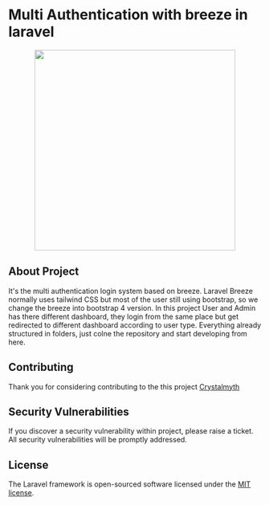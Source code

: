 # Multi Authentication with breeze in laravel
<p align="center"><a href="https://laravel.com" target="_blank"><img src="https://raw.githubusercontent.com/laravel/art/master/logo-lockup/5%20SVG/2%20CMYK/1%20Full%20Color/laravel-logolockup-cmyk-red.svg" width="400"></a></p>

## About Project

It's the multi authentication login system based on breeze. Laravel Breeze normally uses tailwind CSS but most of the user still using bootstrap, so we change the breeze into bootstrap 4 version. In this project User and Admin has there different dashboard, they login from the same place but get redirected to different dashboard according to user type. Everything already structured in folders, just colne the repository and start developing from here.

## Contributing

Thank you for considering contributing to the this project [Crystalmyth](https://github.com/crystalmyth)


## Security Vulnerabilities

If you discover a security vulnerability within project, please raise a ticket. All security vulnerabilities will be promptly addressed.

## License

The Laravel framework is open-sourced software licensed under the [MIT license](https://opensource.org/licenses/MIT).
